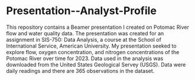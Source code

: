 # Presentation--Analyst-Profile

This repository contains a Beamer presentation I created on Potomac River flow and water quality data. The presentation was created for an assignment in SIS-750: Data Analysis, a course at the School of International Service, American University. My presentation seeked to explore flow, oxygen concentration, and nitrogen concentrations of the Potomac River over time for 2023. Data used in the analysis was downloaded from the United States Geological Servey (USGS). Data were daily readings and there are 365 observations in the dataset.
